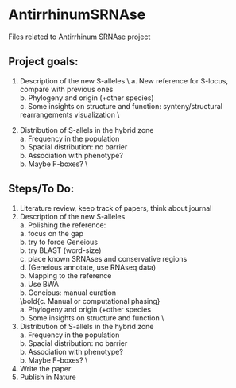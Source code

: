 # AntirrhinumSRNAse
Files related to Antirrhinum SRNAse project

## Project goals:
1. Description of the new S-alleles \ 
    a. New reference for S-locus, compare with previous ones \
    b. Phylogeny and origin (+other species) \
    c. Some insights on structure and function: synteny/structural rearrangements visualization \
    
2. Distribution of S-allels in the hybrid zone \
    a. Frequency in the population \
    b. Spacial distribution: no barrier \
    b. Association with phenotype? \
    b. Maybe F-boxes? \

## Steps/To Do:
1. Literature review, keep track of papers, think about journal
2. Description of the new S-alleles \
    а. Polishing the reference: \
           a. focus on the gap \
           b. try to force Geneious \
           b. try BLAST (word-size) \
           c. place known SRNAses and conservative regions \
           d. (Geneious annotate, use RNAseq data) \
    b. Mapping to the reference \
            a. Use BWA \
            b. Geneious: manual curation \
            \bold{c. Manual or computational phasing} \
    a. Phylogeny and origin (+other species \
    b. Some insights on structure and function \
3. Distribution of S-allels in the hybrid zone \
    a. Frequency in the population \
    b. Spacial distribution: no barrier \
    b. Association with phenotype? \
    b. Maybe F-boxes? \
4. Write the paper
5. Publish in Nature 

